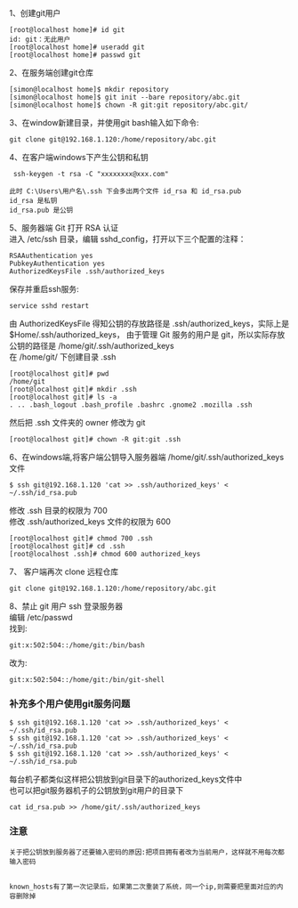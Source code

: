 1、创建git用户
```
[root@localhost home]# id git
id: git：无此用户
[root@localhost home]# useradd git
[root@localhost home]# passwd git
```
2、在服务端创建git仓库
```
[simon@localhost home]$ mkdir repository
[simon@localhost home]$ git init --bare repository/abc.git
[simon@localhost home]$ chown -R git:git repository/abc.git/
```
3、在window新建目录，并使用git bash输入如下命令:
```
git clone git@192.168.1.120:/home/repository/abc.git
```
4、在客户端windows下产生公钥和私钥
```
 ssh-keygen -t rsa -C "xxxxxxxx@xxx.com"
 ```
 ```
此时 C:\Users\用户名\.ssh 下会多出两个文件 id_rsa 和 id_rsa.pub
id_rsa 是私钥
id_rsa.pub 是公钥
```
5、服务器端 Git 打开 RSA 认证<br>
进入 /etc/ssh 目录，编辑 sshd_config，打开以下三个配置的注释：
```
RSAAuthentication yes
PubkeyAuthentication yes
AuthorizedKeysFile .ssh/authorized_keys
```
保存并重启ssh服务:
```
service sshd restart
```
由 AuthorizedKeysFile 得知公钥的存放路径是 .ssh/authorized_keys，实际上是 $Home/.ssh/authorized_keys，
由于管理 Git 服务的用户是 git，所以实际存放公钥的路径是 /home/git/.ssh/authorized_keys<br>
在 /home/git/ 下创建目录 .ssh
```
[root@localhost git]# pwd
/home/git
[root@localhost git]# mkdir .ssh
[root@localhost git]# ls -a 
. .. .bash_logout .bash_profile .bashrc .gnome2 .mozilla .ssh
```
然后把 .ssh 文件夹的 owner 修改为 git
```
[root@localhost git]# chown -R git:git .ssh
```

6、在windows端,将客户端公钥导入服务器端 /home/git/.ssh/authorized_keys 文件
```
$ ssh git@192.168.1.120 'cat >> .ssh/authorized_keys' < ~/.ssh/id_rsa.pub
```
修改 .ssh 目录的权限为 700<br>
修改 .ssh/authorized_keys 文件的权限为 600
```
[root@localhost git]# chmod 700 .ssh
[root@localhost git]# cd .ssh
[root@localhost .ssh]# chmod 600 authorized_keys 
```
7、 客户端再次 clone 远程仓库
```
git clone git@192.168.1.120:/home/repository/abc.git
```
8、禁止 git 用户 ssh 登录服务器<br>
编辑 /etc/passwd<br>
找到:
```
git:x:502:504::/home/git:/bin/bash
```
改为:
```
git:x:502:504::/home/git:/bin/git-shell
```
### 补充多个用户使用git服务问题
```
$ ssh git@192.168.1.120 'cat >> .ssh/authorized_keys' < ~/.ssh/id_rsa.pub
$ ssh git@192.168.1.120 'cat >> .ssh/authorized_keys' < ~/.ssh/id_rsa.pub
$ ssh git@192.168.1.120 'cat >> .ssh/authorized_keys' < ~/.ssh/id_rsa.pub
```
每台机子都类似这样把公钥放到git目录下的authorized_keys文件中<br>
也可以把git服务器机子的公钥放到git用户的目录下
```
cat id_rsa.pub >> /home/git/.ssh/authorized_keys
```
### 注意
```
关于把公钥放到服务器了还要输入密码的原因:把项目拥有者改为当前用户，这样就不用每次都输入密码


known_hosts有了第一次记录后，如果第二次重装了系统，同一个ip,则需要把里面对应的内容删除掉
```
